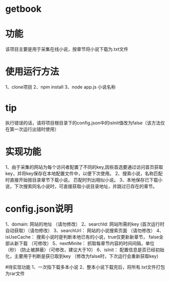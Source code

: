 # getbook

# 功能
该项目主要是用于采集在线小说，按章节将小说下载为.txt文件

# 使用运行方法
  
  1、clone项目
  2、npm install
  3、node app.js 小说名称

# tip
执行错误的话，请将项目根目录下的config.json中的isInit值改为false（该方法仅在第一次运行出错时使用）

# 实现功能
1、由于采集的网站为每个访问者配置了不同的key,因些首选要通过访问首页获取key，并将key保存在本地配置文件中，以便下次使用。
2、搜索小说，名称匹配时直接开始按目录章节下载小说。 匹配时列出相似小说。
3、本地保存已下载小说，下次搜索同名小说时，可直接获取小说目录地址，并跳过已存在的章节。

# config.json说明
1、domain:      网站的地址 （请勿修改）
2、searchId:    网站所需的key (首次运行时自动获取）（请勿修改）
3、searchUrl：  网站的小说搜索页面 （请勿修改）
4、isUseCache： 搜索小说时是判断本地已有的小说，true仅更新新章节， false全部从新下载 （可修改）
5、nextMinite： 抓取每章节内容的时间间隔，单位（秒） (防止被屏蔽）（可修改，建议大于10）
6、isInit：     配置信息是否已经初始化，主要用于判断是获已取到key （修改为false时，下次运行会重新获取key)

#待实现功能
1、一次指下载多本小说
2、整本小说下载完后，将所有.txt文件打包为rar文件


